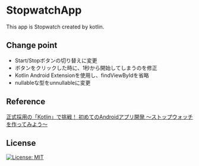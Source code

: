 # StopwatchApp
This app is Stopwatch created by kotlin.

## Change point
* Start/Stopボタンの切り替えに変更
* ボタンをクリックした時に、1秒から開始してしまうのを修正
* Kotlin Android Extensionを使用し、findViewByIdを省略
* nullableな型をunnullableに変更

## Reference
[正式採用の「Kotlin」で挑戦！ 初めてのAndroidアプリ開発 〜ストップウォッチを作ってみよう〜](https://employment.en-japan.com/engineerhub/entry/2017/06/23/110000#%E6%9B%B8%E7%B1%8D%E3%81%A7%E4%BD%93%E7%B3%BB%E7%9A%84%E3%81%AB%E5%AD%A6%E3%81%B6%E3%81%AB%E3%81%AFKotlin%E3%82%B9%E3%82%BF%E3%83%BC%E3%83%88%E3%83%96%E3%83%83%E3%82%AF%E3%81%8C%E3%81%8A%E3%81%99%E3%81%99%E3%82%81)

## License
[![License: MIT](https://img.shields.io/badge/License-MIT-yellow.svg)](https://opensource.org/licenses/MIT)
